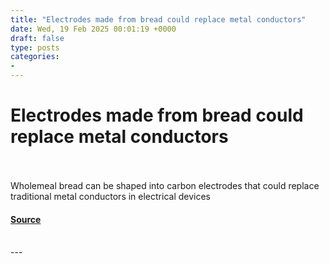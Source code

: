```yaml
---
title: "Electrodes made from bread could replace metal conductors"
date: Wed, 19 Feb 2025 00:01:19 +0000
draft: false
type: posts
categories: 
- 
---
```

# Electrodes made from bread could replace metal conductors

<br/>

<br/>
Wholemeal bread can be shaped into carbon electrodes that could replace traditional metal conductors in electrical devices

#### [Source](https://www.newscientist.com/article/2469086-electrodes-made-from-bread-could-replace-metal-conductors/?utm_campaign=RSS%7CNSNS&utm_source=NSNS&utm_medium=RSS&utm_content=technology)

<br/>
---
